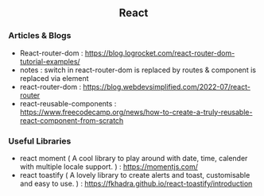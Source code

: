 <h2 align="center">React</h2>

### Articles & Blogs
- React-router-dom : https://blog.logrocket.com/react-router-dom-tutorial-examples/
- notes : switch in react-router-dom is replaced by routes & component is replaced via element
- react-router-dom :  https://blog.webdevsimplified.com/2022-07/react-router
- react-reusable-components : https://www.freecodecamp.org/news/how-to-create-a-truly-reusable-react-component-from-scratch

### Useful Libraries
- react moment ( A cool library to play around with date, time, calender with multiple locale support. ) : https://momentjs.com/
- react toastify ( A lovely library to create alerts and toast, customisable and easy to use. ) : https://fkhadra.github.io/react-toastify/introduction